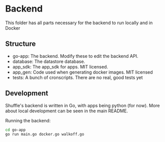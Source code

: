 # Backend 
This folder has all parts necessary for the backend to run locally and in Docker

## Structure
* go-app: 	The backend. Modify these to edit the backend API.
* database: The datastore database.
* app_sdk: 	The app_sdk for apps. MIT licensed. 
* app_gen: 	Code used when generating docker images. MIT licensed
* tests: 		A bunch of cronscripts. There are no real, good tests yet

## Development
Shuffle's backend is written in Go, with apps being python (for now). More about local development can be seen in the main README.

Running the backend:
```bash
cd go-app
go run main.go docker.go walkoff.go
```
